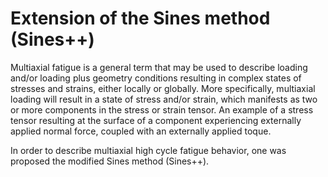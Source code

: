 # Extension of the Sines method (Sines++)

<p>Multiaxial fatigue is a general term that may be used to describe loading and/or loading plus geometry conditions resulting in complex states of stresses and strains, either locally or globally. More specifically, multiaxial loading will result in a state of stress and/or strain, which manifests as two or more components in the stress or strain tensor. An example of a stress tensor resulting at the surface of a component experiencing externally applied normal force, coupled with an externally applied toque.</p>

<p>In order to describe multiaxial high cycle fatigue behavior, one was proposed the modified Sines method (Sines++).</p>
